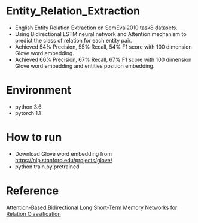 # Entity_Relation_Extraction
- English Entity Relation Extraction on SemEval2010 task8 datasets.
- Using Bidirectional LSTM neural network and Attention mechanism to predict the class of relation for each entity pair.
- Achieved 54% Precision, 55% Recall, 54% F1 score with 100 dimension Glove word embedding.
- Achieved 66% Precision, 67% Recall, 67% F1 score with 100 dimension Glove word embedding and entities position embedding.

# Environment 
- python 3.6
- pytorch 1.1

# How to run
- Download Glove word embedding from https://nlp.stanford.edu/projects/glove/
- python train.py pretrained

# Reference

[Attention-Based Bidirectional Long Short-Term Memory Networks for Relation Classification](https://www.aclweb.org/anthology/P16-2034.pdf)
